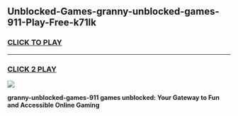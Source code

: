 
## Unblocked-Games-granny-unblocked-games-911-Play-Free-k71lk
<h3>
<a href="https://premium76.site?title=granny-unblocked-games-911&ref=20A">CLICK TO PLAY</a></h3>
<hr>

<h3>
<a href="https://premium76.site?title=granny-unblocked-games-911&ref=20A">CLICK 2 PLAY</a>
  
</h3>

<a href="https://premium76.site?title=granny-unblocked-games-911&ref=20A"><img src="https://clearcache.store/games.png"></a>


**granny-unblocked-games-911 games unblocked: Your Gateway to Fun and Accessible Online Gaming**
